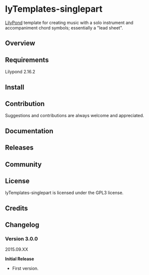 # lyTemplates-singlepart
[LilyPond](http://lilypond.org) template for creating music with a solo
instrument and accompaniment chord symbols; essentially a "lead sheet".

## Overview

## Requirements
Lilypond 2.16.2

## Install

## Contribution
Suggestions and contributions are always welcome and appreciated.

## Documentation

## Releases

## Community

## License
lyTemplates-singlepart is licensed under the GPL3 license.

## Credits

## Changelog
### Version 3.0.0
2015.09.XX

**Initial Release**

* First version.
